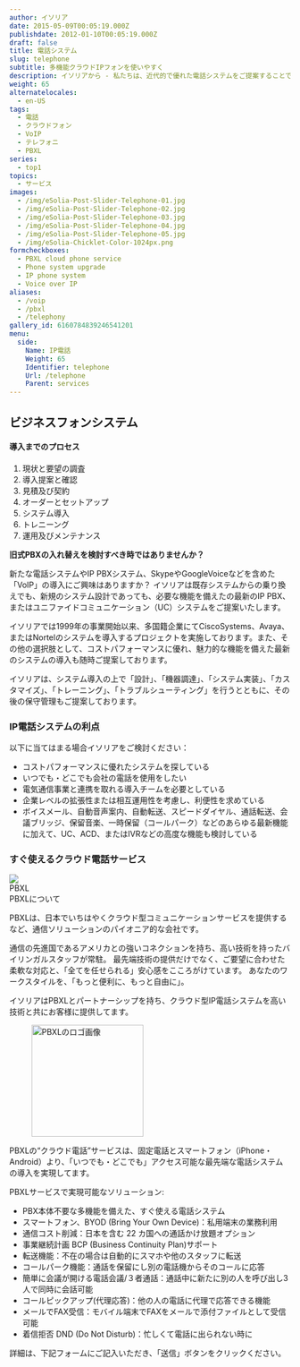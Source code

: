 ```yaml
---
author: イソリア
date: 2015-05-09T00:05:19.000Z
publishdate: 2012-01-10T00:05:19.000Z
draft: false
title: 電話システム
slug: telephone
subtitle: 多機能クラウドIPフォンを使いやすく
description: イソリアから - 私たちは、近代的で優れた電話システムをご提案することでお客様のコストを削減し、生産効率を高めます。クラウド型電話サービスが利用可能に。
weight: 65
alternatelocales:
  - en-US
tags:
  - 電話
  - クラウドフォン
  - VoIP
  - テレフォニ
  - PBXL
series:
  - top1
topics:
  - サービス
images:
  - /img/eSolia-Post-Slider-Telephone-01.jpg
  - /img/eSolia-Post-Slider-Telephone-02.jpg
  - /img/eSolia-Post-Slider-Telephone-03.jpg
  - /img/eSolia-Post-Slider-Telephone-04.jpg
  - /img/eSolia-Post-Slider-Telephone-05.jpg
  - /img/eSolia-Chicklet-Color-1024px.png
formcheckboxes:
  - PBXL cloud phone service
  - Phone system upgrade
  - IP phone system
  - Voice over IP
aliases:
  - /voip
  - /pbxl
  - /telephony
gallery_id: 6160784839246541201
menu:
  side:
    Name: IP電話
    Weight: 65
    Identifier: telephone
    Url: /telephone
    Parent: services
---
```


## ビジネスフォンシステム

<div class="esolia-card-panel blue darken-4 z-depth-1">
  <h4 class="center green-text text-accent-3">導入までのプロセス</h4>
    <ol>
      <li class="white-text">現状と要望の調査</li>
      <li class="white-text">導入提案と確認</li>
      <li class="white-text">見積及び契約</li>
      <li class="white-text">オーダーとセットアップ</li>
      <li class="white-text">システム導入</li>
      <li class="white-text">トレニーング</li>
      <li class="white-text">運用及びメンテナンス</li>
    </ol>
</div>

**旧式PBXの入れ替えを検討すべき時ではありませんか？** 

新たな電話システムやIP PBXシステム、SkypeやGoogleVoiceなどを含めた「VoIP」の導入にご興味はありますか？
イソリアは既存システムからの乗り換えでも、新規のシステム設計であっても、必要な機能を備えたの最新のIP PBX、またはユニファイドコミュニケーション（UC）システムをご提案いたします。

イソリアでは1999年の事業開始以来、多国籍企業にてCiscoSystems、Avaya、またはNortelのシステムを導入するプロジェクトを実施しております。また、その他の選択肢として、コストパフォーマンスに優れ、魅力的な機能を備えた最新のシステムの導入も随時ご提案しております。

イソリアは、システム導入の上で「設計」、「機器調達」、「システム実装」、「カスタマイズ」、「トレーニング」、「トラブルシューティング」を行うとともに、その後の保守管理もご提案しております。

### IP電話システムの利点

以下に当てはまる場合イソリアをご検討ください：

* コストパフォーマンスに優れたシステムを探している
* いつでも・どこでも会社の電話を使用をしたい
* 電気通信事業と連携を取れる導入チームを必要としている
* 企業レベルの拡張性または相互運用性を考慮し、利便性を求めている
* ボイスメール、自動音声案内、自動転送、スピードダイヤル、通話転送、会議ブリッジ、保留音楽、一時保留（コールパーク）などのあらゆる最新機能に加えて、UC、ACD、またはIVRなどの高度な機能も検討している

### すぐ使えるクラウド電話サービス

<div class="card">
  <div class="card-image waves-effect waves-block waves-light">
    <img class="activator" src="/img/eSolia-Post-Slider-Office-Moves-01.jpg">
  </div>
  <div class="card-content">
    <span class="card-title activator grey-text text-darken-4">PBXL <i class="mdi-navigation-more-vert right green-text text-accent-3"></i></span>
  </div>
  <div class="card-reveal">
    <span class="card-title grey-text text-darken-4">PBXLについて <i class="mdi-navigation-close right red-text text-accent-3"></i></span>
    <p>PBXLは、日本でいちはやくクラウド型コミュニケーションサービスを提供するなど、通信ソリューションのパイオニア的な会社です。</p><p>通信の先進国であるアメリカとの強いコネクションを持ち、高い技術を持ったバイリンガルスタッフが常駐。
最先端技術の提供だけでなく、ご要望に合わせた柔軟な対応と、「全てを任せられる」安心感をこころがけています。
あなたのワークスタイルを、「もっと便利に、もっと自由に」。</p>
  </div>
</div>

イソリアはPBXLとパートナーシップを持ち、クラウド型IP電話システムを高い技術と共にお客様に提供してます。

<figure class="image-container">
<img class="materialboxed right responsive-img" width="200" data-caption="イソリアのパートナーのPBXLロゴ" alt="PBXLのロゴ画像" src="/img/pbxl-logo.png" >
</figure>

PBXLの“クラウド電話”サービスは、固定電話とスマートフォン（iPhone・Android）より、「いつでも・どこでも」アクセス可能な最先端な電話システムの導入を実現してます。

PBXLサービスで実現可能なソリューション:

* PBX本体不要な多機能を備えた、すぐ使える電話システム
* スマートフォン、BYOD (Bring Your Own Device)：私用端末の業務利用
* 通信コスト削減：日本を含む 22 カ国への通話かけ放題オプション
* 事業継続計画 BCP (Business Continuity Plan)サポート
* 転送機能：不在の場合は自動的にスマホや他のスタッフに転送
* コールパーク機能：通話を保留にし別の電話機からそのコールに応答
* 簡単に会議が開ける電話会議/３者通話：通話中に新たに別の人を呼び出し3人で同時に会話可能
* コールピックアップ(代理応答)：他の人の電話に代理で応答できる機能
* メールでFAX受信：モバイル端末でFAXをメールで添付ファイルとして受信可能
* 着信拒否 DND (Do Not Disturb)：忙しくて電話に出られない時に

詳細は、下記フォームにご記入いただき、「送信」ボタンをクリックください。
